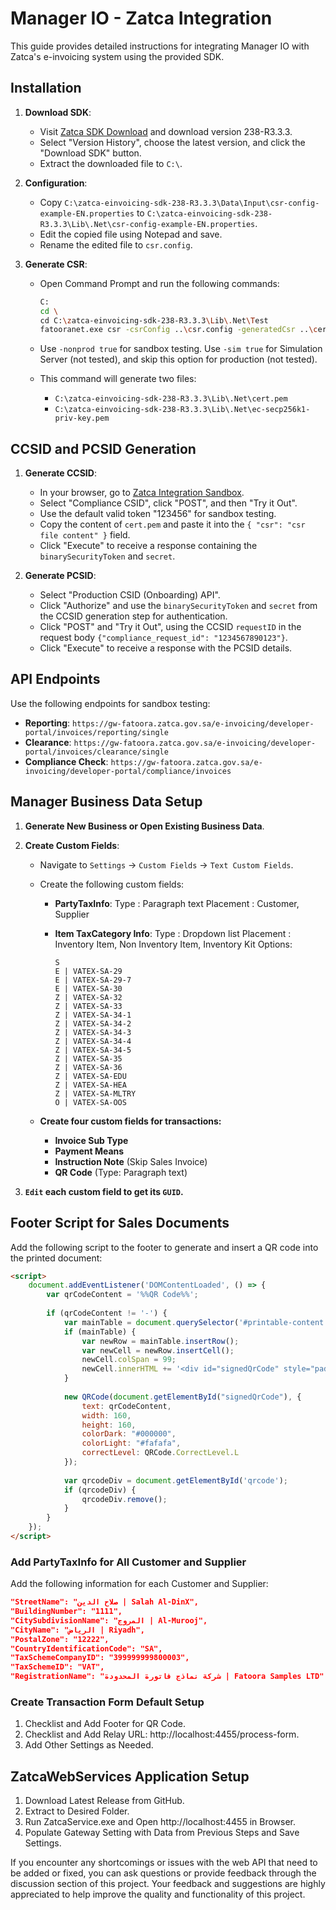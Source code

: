 # Manager IO - Zatca Integration

This guide provides detailed instructions for integrating Manager IO with Zatca's e-invoicing system using the provided SDK.

## Installation

1. **Download SDK**:
   - Visit [Zatca SDK Download](https://sandbox.zatca.gov.sa/downloadSDK) and download version 238-R3.3.3.
   - Select "Version History", choose the latest version, and click the "Download SDK" button.
   - Extract the downloaded file to `C:\`.

2. **Configuration**:
   - Copy `C:\zatca-einvoicing-sdk-238-R3.3.3\Data\Input\csr-config-example-EN.properties` to `C:\zatca-einvoicing-sdk-238-R3.3.3\Lib\.Net\csr-config-example-EN.properties`.
   - Edit the copied file using Notepad and save.
   - Rename the edited file to `csr.config`.

3. **Generate CSR**:
   - Open Command Prompt and run the following commands:
     ```bash
     C:
     cd \
     cd C:\zatca-einvoicing-sdk-238-R3.3.3\Lib\.Net\Test
     fatooranet.exe csr -csrConfig ..\csr.config -generatedCsr ..\cert.pem -privateKey ..\ec-secp256k1-priv-key.pem -nonprod true
     ```
   - Use `-nonprod true` for sandbox testing. Use `-sim true` for Simulation Server (not tested), and skip this option for production (not tested).

   - This command will generate two files:
     - `C:\zatca-einvoicing-sdk-238-R3.3.3\Lib\.Net\cert.pem`
     - `C:\zatca-einvoicing-sdk-238-R3.3.3\Lib\.Net\ec-secp256k1-priv-key.pem`

## CCSID and PCSID Generation

1. **Generate CCSID**:
   - In your browser, go to [Zatca Integration Sandbox](https://sandbox.zatca.gov.sa/IntegrationSandbox).
   - Select "Compliance CSID", click "POST", and then "Try it Out".
   - Use the default valid token "123456" for sandbox testing.
   - Copy the content of `cert.pem` and paste it into the `{ "csr": "csr file content" }` field.
   - Click "Execute" to receive a response containing the `binarySecurityToken` and `secret`.

2. **Generate PCSID**:
   - Select "Production CSID (Onboarding) API".
   - Click "Authorize" and use the `binarySecurityToken` and `secret` from the CCSID generation step for authentication.
   - Click "POST" and "Try it Out", using the CCSID `requestID` in the request body `{"compliance_request_id": "1234567890123"}`.
   - Click "Execute" to receive a response with the PCSID details.

## API Endpoints

Use the following endpoints for sandbox testing:
- **Reporting**: `https://gw-fatoora.zatca.gov.sa/e-invoicing/developer-portal/invoices/reporting/single`
- **Clearance**: `https://gw-fatoora.zatca.gov.sa/e-invoicing/developer-portal/invoices/clearance/single`
- **Compliance Check**: `https://gw-fatoora.zatca.gov.sa/e-invoicing/developer-portal/compliance/invoices`

## Manager Business Data Setup

1. **Generate New Business or Open Existing Business Data**.
2. **Create Custom Fields**:
   - Navigate to `Settings` -> `Custom Fields` -> `Text Custom Fields`.
   - Create the following custom fields:
     
     - **PartyTaxInfo**:
        Type : Paragraph text
        Placement : Customer, Supplier
        
     - **Item TaxCategory Info**:
        Type : Dropdown list
        Placement : Inventory Item, Non Inventory Item, Inventory Kit
        Options:
        ```
        S
        E | VATEX-SA-29
        E | VATEX-SA-29-7
        E | VATEX-SA-30
        Z | VATEX-SA-32
        Z | VATEX-SA-33
        Z | VATEX-SA-34-1
        Z | VATEX-SA-34-2
        Z | VATEX-SA-34-3
        Z | VATEX-SA-34-4
        Z | VATEX-SA-34-5
        Z | VATEX-SA-35
        Z | VATEX-SA-36
        Z | VATEX-SA-EDU
        Z | VATEX-SA-HEA
        Z | VATEX-SA-MLTRY
        O | VATEX-SA-OOS
        ```
    - **Create four custom fields for transactions:**
       - **Invoice Sub Type**
       - **Payment Means**
       - **Instruction Note** (Skip Sales Invoice)
       - **QR Code** (Type: Paragraph text)

3. **`Edit` each custom field to get its `GUID`.**



## Footer Script for Sales Documents

Add the following script to the footer to generate and insert a QR code into the printed document:

```html
<script>
    document.addEventListener('DOMContentLoaded', () => {
        var qrCodeContent = '%%QR Code%%';
        
        if (qrCodeContent != '-') {
            var mainTable = document.querySelector('#printable-content > table');
            if (mainTable) {
                var newRow = mainTable.insertRow();
                var newCell = newRow.insertCell();
                newCell.colSpan = 99;
                newCell.innerHTML += '<div id="signedQrCode" style="padding: 20px"></div>';
            }
    
            new QRCode(document.getElementById("signedQrCode"), {
                text: qrCodeContent,
                width: 160,
                height: 160,
                colorDark: "#000000",
                colorLight: "#fafafa",
                correctLevel: QRCode.CorrectLevel.L
            });
    
            var qrcodeDiv = document.getElementById('qrcode');
            if (qrcodeDiv) {
                qrcodeDiv.remove();
            }
        }
    });
</script>
```


### Add PartyTaxInfo for All Customer and Supplier

Add the following information for each Customer and Supplier:

```json
"StreetName": "صلاح الدين | Salah Al-DinX",
"BuildingNumber": "1111",
"CitySubdivisionName": "المروج | Al-Murooj",
"CityName": "الرياض | Riyadh",
"PostalZone": "12222",
"CountryIdentificationCode": "SA",
"TaxSchemeCompanyID": "399999999800003",
"TaxSchemeID": "VAT",
"RegistrationName": "شركة نماذج فاتورة المحدودة | Fatoora Samples LTD"
```

### Create Transaction Form Default Setup
1. Checklist and Add Footer for QR Code.
2. Checklist and Add Relay URL: http://localhost:4455/process-form.
3. Add Other Settings as Needed.

## ZatcaWebServices Application Setup
1. Download Latest Release from GitHub.
2. Extract to Desired Folder.
3. Run ZatcaService.exe and Open http://localhost:4455 in Browser.
4. Populate Gateway Setting with Data from Previous Steps and Save Settings.


If you encounter any shortcomings or issues with the web API that need to be added or fixed, you can ask questions or provide feedback through the discussion section of this project. 
Your feedback and suggestions are highly appreciated to help improve the quality and functionality of this project.


